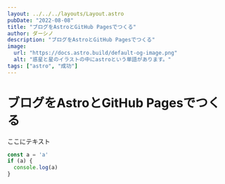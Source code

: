 ```yaml
---
layout: ../../../layouts/Layout.astro
pubDate: "2022-08-08"
title: "ブログをAstroとGitHub Pagesでつくる"
author: ダーシノ
description: "ブログをAstroとGitHub Pagesでつくる"
image:
  url: "https://docs.astro.build/default-og-image.png"
  alt: "惑星と星のイラストの中にastroという単語があります。"
tags: ["astro", "成功"]
---
```


# ブログをAstroとGitHub Pagesでつくる

ここにテキスト

```ts
const a = 'a'
if (a) {
  console.log(a)
}
```